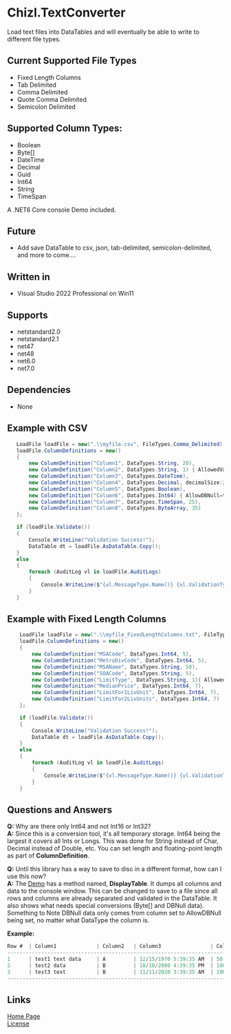 ﻿# Chizl.TextConverter
Load text files into DataTables and will eventually be able to write to different file types.

## Current Supported File Types
- Fixed Length Columns
- Tab Delimited
- Comma Delimited
- Quote Comma Delimited
- Semicolon Delimited

## Supported Column Types:
- Boolean
- Byte[]
- DateTime
- Decimal
- Guid
- Int64
- String
- TimeSpan

A .NET6 Core console Demo included.

## Future
- Add save DataTable to csv, json, tab-delimited, semicolon-delimited, and more to come....

## Written in
- Visual Studio 2022 Professional on Win11

## Supports
- netstandard2.0
- netstandard2.1
- net47
- net48
- net6.0
- net7.0
 
## Dependencies
- None

## Example with CSV
 ```csharp
    LoadFile loadFile = new(".\\myfile.csv", FileTypes.Comma_Delimited);
    loadFile.ColumnDefinitions = new()
    {
        new ColumnDefinition("Column1", DataTypes.String, 20),
        new ColumnDefinition("Column2", DataTypes.String, 1) { AllowedValues=new List<object>{ "A", "B" } },
        new ColumnDefinition("Column3", DataTypes.DateTime),
        new ColumnDefinition("Column4", DataTypes.Decimal, decimalSize:2),
        new ColumnDefinition("Column5", DataTypes.Boolean),
        new ColumnDefinition("Column6", DataTypes.Int64) { AllowDBNull=true },
        new ColumnDefinition("Column7", DataTypes.TimeSpan, 25),
        new ColumnDefinition("Column8", DataTypes.ByteArray, 35)
    };

    if (loadFile.Validate()) 
    {
        Console.WriteLine("Validation Success!");
        DataTable dt = loadFile.AsDataTable.Copy();
    }
    else
    {
        foreach (AuditLog vl in loadFile.AuditLogs)
        {
            Console.WriteLine($"{vl.MessageType.Name()} {vl.ValidationType.Name()}: {vl.Location} - {vl.Message}");
        }
    }
```

## Example with Fixed Length Columns
```csharp
    LoadFile loadFile = new(".\\myfile_FixedLengthColumns.txt", FileTypes.Fixed_Length_Columns);
    loadFile.ColumnDefinitions = new()
    {
        new ColumnDefinition("MSACode", DataTypes.Int64, 5),
        new ColumnDefinition("MetroDivCode", DataTypes.Int64, 5),
        new ColumnDefinition("MSAName", DataTypes.String, 50),
        new ColumnDefinition("SOACode", DataTypes.String, 5),
        new ColumnDefinition("LimitType", DataTypes.String, 1){ AllowedValues=new List<object> { "S", "H" } },
        new ColumnDefinition("MedianPrice", DataTypes.Int64, 7),
        new ColumnDefinition("LimitFor1LivUnit", DataTypes.Int64, 7),
        new ColumnDefinition("LimitFor2LivUnits", DataTypes.Int64, 7)
    };

    if (loadFile.Validate()) 
    {
        Console.WriteLine("Validation Success!");
        DataTable dt = loadFile.AsDataTable.Copy();
    }
    else
    {
        foreach (AuditLog vl in loadFile.AuditLogs)
        {
            Console.WriteLine($"{vl.MessageType.Name()} {vl.ValidationType.Name()}: {vl.Location} - {vl.Message}");
        }
    }
```


## Questions and Answers
**Q:** Why are there only Int64 and not Int16 or Int32?<br/>
**A:** Since this is a conversion tool, it's all temporary storage. Int64 being the largest it covers all Ints or Longs. This was done for String instead of Char, Decimal instead of Double, etc. You can set length and floating-point length as part of **ColumnDefinition**.<br/>

**Q:** Until this library has a way to save to disc in a different format, how can I use this now?<br/>
**A:** The [Demo](https://github.com/gavin1970/Chizl.TextConverter/blob/master/Demo/Program.cs#L142) has a method named, **DisplayTable**. It dumps all columns and data to the console window. This can be changed to save to a file since all rows and columns are already separated and validated in the DataTable. It also shows what needs special conversions (Byte[] and DBNull data). Something to Note DBNull data only comes from column set to AllowDBNull being set, no matter what DataType the column is.<br/>

**Example:**<br/>
```csharp
Row #  | Column1             | Column2   | Column3                | Column4     | Column5     | Column6    | Column7                     | Column8                               |
-----------------------------------------------------------------------------------------------------------------------------------------------------------------------------------
1      | test1 text data     | A         | 12/15/1970 5:39:35 AM  | 50.05       | True        | 545151     | 10675199.02:48:05.4775807   | LTEwNjc1MTk5LjAyOjQ4OjA1LjQ3NzU4MDg=  |
2      | test2 data          | B         | 10/10/2000 4:39:35 PM  | 100.56      | False       | 545151     | 10675199.02:48:05.4775807   | LTEwNjc1MTk5LjAyOjQ4OjA1LjQ3NzU4MDg=  |
3      | test3 text          | B         | 11/11/2020 3:39:35 AM  | 1000.5      | True        | 545151     | 10675199.02:48:05.4775807   | LTEwNjc1MTk5LjAyOjQ4OjA1LjQ3NzU4MDg=  |
-----------------------------------------------------------------------------------------------------------------------------------------------------------------------------------
```

## Links
[Home Page](http://www.chizl.com/)<br />
[License](https://github.com/gavin1970/Chizl.TextConverter/blob/master/LICENSE.md)
